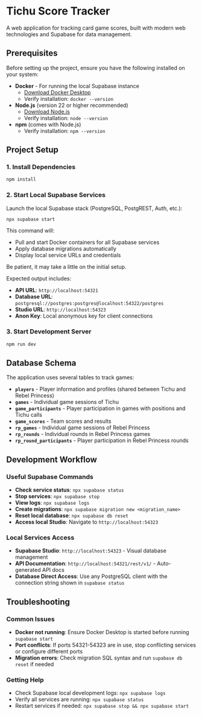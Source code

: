 # Tichu Score Tracker

A web application for tracking card game scores, built with modern web technologies and Supabase for data management.

## Prerequisites

Before setting up the project, ensure you have the following installed on your system:

- **Docker** - For running the local Supabase instance
  - [Download Docker Desktop](https://www.docker.com/products/docker-desktop/)
  - Verify installation: `docker --version`
- **Node.js** (version 22 or higher recommended)
  - [Download Node.js](https://nodejs.org/)
  - Verify installation: `node --version`
- **npm** (comes with Node.js)
  - Verify installation: `npm --version`

## Project Setup

### 1. Install Dependencies
```bash
npm install
```

### 2. Start Local Supabase Services
Launch the local Supabase stack (PostgreSQL, PostgREST, Auth, etc.):
```bash
npx supabase start
```

This command will:
- Pull and start Docker containers for all Supabase services
- Apply database migrations automatically
- Display local service URLs and credentials

Be patient, it may take a little on the initial setup.

Expected output includes:
- **API URL**: `http://localhost:54321`
- **Database URL**: `postgresql://postgres:postgres@localhost:54322/postgres`
- **Studio URL**: `http://localhost:54323`
- **Anon Key**: Local anonymous key for client connections

### 3. Start Development Server
```bash
npm run dev
```

## Database Schema

The application uses several tables to track games:

- **`players`** - Player information and profiles (shared between Tichu and Rebel Princess)
- **`games`** - Individual game sessions of Tichu
- **`game_participants`** - Player participation in games with positions and Tichu calls
- **`game_scores`** - Team scores and results
- **`rp_games`** - Individual game sessions of Rebel Princess
- **`rp_rounds`** - Individual rounds in Rebel Princess games
- **`rp_round_participants`** - Player participation in Rebel Princess rounds

## Development Workflow

### Useful Supabase Commands
- **Check service status**: `npx supabase status`
- **Stop services**: `npx supabase stop`
- **View logs**: `npx supabase logs`
- **Create migrations**: `npx supabase migration new <migration_name>`
- **Reset local database**: `npx supabase db reset`
- **Access local Studio**: Navigate to `http://localhost:54323`

### Local Services Access
- **Supabase Studio**: `http://localhost:54323` - Visual database management
- **API Documentation**: `http://localhost:54321/rest/v1/` - Auto-generated API docs
- **Database Direct Access**: Use any PostgreSQL client with the connection string shown in `supabase status`

## Troubleshooting

### Common Issues
- **Docker not running**: Ensure Docker Desktop is started before running `supabase start`
- **Port conflicts**: If ports 54321-54323 are in use, stop conflicting services or configure different ports
- **Migration errors**: Check migration SQL syntax and run `supabase db reset` if needed

### Getting Help
- Check Supabase local development logs: `npx supabase logs`
- Verify all services are running: `npx supabase status`
- Restart services if needed: `npx supabase stop && npx supabase start`